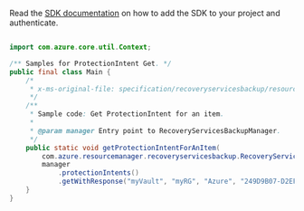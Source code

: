 Read the [SDK documentation](https://github.com/Azure/azure-sdk-for-java/blob/azure-resourcemanager-recoveryservicesbackup_1.0.0-beta.2/sdk/recoveryservicesbackup/azure-resourcemanager-recoveryservicesbackup/README.md) on how to add the SDK to your project and authenticate.

```java

import com.azure.core.util.Context;

/** Samples for ProtectionIntent Get. */
public final class Main {
    /*
     * x-ms-original-file: specification/recoveryservicesbackup/resource-manager/Microsoft.RecoveryServices/stable/2021-07-01/examples/AzureWorkload/BackupProtectionIntent_Get.json
     */
    /**
     * Sample code: Get ProtectionIntent for an item.
     *
     * @param manager Entry point to RecoveryServicesBackupManager.
     */
    public static void getProtectionIntentForAnItem(
        com.azure.resourcemanager.recoveryservicesbackup.RecoveryServicesBackupManager manager) {
        manager
            .protectionIntents()
            .getWithResponse("myVault", "myRG", "Azure", "249D9B07-D2EF-4202-AA64-65F35418564E", Context.NONE);
    }
}
```
